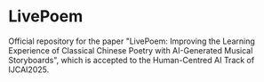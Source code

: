 # LivePoem
Official repository for the paper "LivePoem: Improving the Learning Experience of Classical Chinese Poetry with AI-Generated Musical Storyboards", which is accepted to the Human-Centred AI Track of IJCAI2025.
